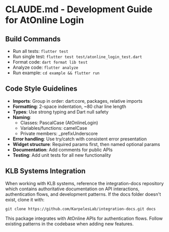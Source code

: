 # CLAUDE.md - Development Guide for AtOnline Login

## Build Commands
- Run all tests: `flutter test`
- Run single test: `flutter test test/atonline_login_test.dart`
- Format code: `dart format lib test`
- Analyze code: `flutter analyze`
- Run example: `cd example && flutter run`

## Code Style Guidelines
- **Imports**: Group in order: dart:core, packages, relative imports
- **Formatting**: 2-space indentation, ~80 char line length
- **Types**: Use strong typing and Dart null safety
- **Naming**:
  - Classes: PascalCase (AtOnlineLogin)
  - Variables/functions: camelCase
  - Private members: _prefixUnderscore
- **Error handling**: Use try/catch with consistent error presentation
- **Widget structure**: Required params first, then named optional params
- **Documentation**: Add comments for public APIs
- **Testing**: Add unit tests for all new functionality

## KLB Systems Integration
When working with KLB systems, reference the integration-docs repository which contains authoritative documentation on API interactions, authentication flows, and development patterns. If the docs folder doesn't exist, clone it with:
```
git clone https://github.com/KarpelesLab/integration-docs.git docs
```

This package integrates with AtOnline APIs for authentication flows.
Follow existing patterns in the codebase when adding new features.